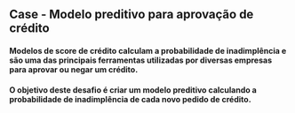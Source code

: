## Case - Modelo preditivo para aprovação de crédito

#### Modelos de score de crédito calculam a probabilidade de inadimplência e são uma das principais ferramentas utilizadas por diversas empresas para aprovar ou negar um crédito.

#### O objetivo deste desafio é criar um modelo preditivo calculando a probabilidade de inadimplência de cada novo pedido de crédito.
